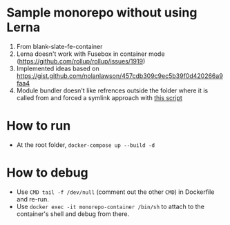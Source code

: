# Sample monorepo without using Lerna

1. From blank-slate-fe-container
2. Lerna doesn't work with Fusebox in container mode (https://github.com/rollup/rollup/issues/1919)
3. Implemented ideas based on https://gist.github.com/nolanlawson/457cdb309c9ec5b39f0d420266a9faa4
4. Module bundler doesn't like refrences outside the folder where it is called from and forced a
   symlink approach with [this script](symlink.sh)

# How to run

* At the root folder, `docker-compose up --build -d`

# How to debug

* Use `CMD tail -f /dev/null` (comment out the other `CMD`) in Dockerfile and re-run.
* Use `docker exec -it monorepo-container /bin/sh` to attach to the container's shell and debug from
  there.
